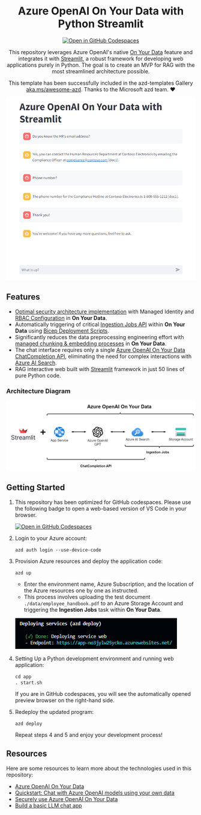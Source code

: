 <div align="center">

# Azure OpenAI On Your Data with Python Streamlit

[![Open in GitHub Codespaces](https://img.shields.io/static/v1?style=for-the-badge&label=GitHub+Codespaces&message=Open&color=blue&logo=github)](https://codespaces.new/charliewei0716/on-your-data-with-streamlit?quickstart=1)

This repository leverages Azure OpenAI's native [On Your Data](https://learn.microsoft.com/en-us/azure/ai-services/openai/concepts/use-your-data) feature and integrates it with [Streamlit](https://streamlit.io/), a robust framework for developing web applications purely in Python. The goal is to create an MVP for RAG with the most streamlined architecture possible.

This template has been successfully included in the azd-templates Gallery [aka.ms/awesome-azd](https://aka.ms/awesome-azd). Thanks to the Microsoft azd team. :heart:

<img src="./assets/chat.png" alt="Chat" width="640px" />

</div>

## Features

- [Optimal security architecture implementation](https://learn.microsoft.com/en-us/azure/ai-services/openai/how-to/use-your-data-securely#data-ingestion-architecture) with Managed Identity and [RBAC Configuration](https://learn.microsoft.com/en-us/azure/ai-services/openai/how-to/use-your-data-securely#role-assignments) in **On Your Data**.
- Automatically triggering of critical [Ingestion Jobs API](https://learn.microsoft.com/en-us/rest/api/azureopenai/ingestion-jobs) within **On Your Data** using [Bicep Deployment Scripts](https://learn.microsoft.com/en-us/azure/azure-resource-manager/bicep/deployment-script-bicep).
- Significantly reduces the data preprocessing engineering effort with [managed chunking & embedding processes](https://learn.microsoft.com/en-us/azure/ai-services/openai/concepts/use-your-data?view=rest-azureopenai-2024-05-01-preview&tabs=blob-storage%2Ccopilot#how-data-is-ingested-into-azure-ai-search) in **On Your Data**.
- The chat interface requires only a single [Azure OpenAI On Your Data ChatCompletion API](https://learn.microsoft.com/en-us/azure/ai-services/openai/references/on-your-data), eliminating the need for complex interactions with [Azure AI Search](https://learn.microsoft.com/en-us/azure/search/search-what-is-azure-search).
- RAG interactive web built with [Streamlit](https://streamlit.io/) framework in just 50 lines of pure Python code.

### Architecture Diagram

<div align="center">
  <img src="./assets/architecture.png" alt="architecture" width="800px" />
</div>

## Getting Started

1. This repository has been optimized for GitHub codespaces. Please use the following badge to open a web-based version of VS Code in your browser.

   [![Open in GitHub Codespaces](https://img.shields.io/static/v1?style=for-the-badge&label=GitHub+Codespaces&message=Open&color=blue&logo=github)](https://codespaces.new/charliewei0716/on-your-data-with-streamlit?quickstart=1)
2. Login to your Azure account:
    ```
    azd auth login --use-device-code
    ```
3. Provision Azure resources and deploy the application code:
    ```
    azd up
    ```
    - Enter the environment name, Azure Subscription, and the location of the Azure resources one by one as instructed.
    - This process involves uploading the test document `./data/employee_handbook.pdf` to an Azure Storage Account and triggering the **Ingestion Jobs** task within **On Your Data**.
   
   ![Deploy](assets/deploy.png)

4. Setting Up a Python development environment and running web application:
    ```
    cd app
    . start.sh
    ```
    If you are in GitHub codespaces, you will see the automatically opened preview browser on the right-hand side.
5. Redeploy the updated program:
   ```
   azd deploy
   ```
   Repeat steps 4 and 5 and enjoy your development process!

## Resources

Here are some resources to learn more about the technologies used in this repository:

- [Azure OpenAI On Your Data](https://learn.microsoft.com/en-us/azure/ai-services/openai/concepts/use-your-data)
- [Quickstart: Chat with Azure OpenAI models using your own data](https://learn.microsoft.com/en-us/azure/ai-services/openai/use-your-data-quickstart?tabs=command-line%2Cpython-new&pivots=programming-language-python)
- [Securely use Azure OpenAI On Your Data](https://learn.microsoft.com/en-us/azure/ai-services/openai/how-to/use-your-data-securely)
- [Build a basic LLM chat app](https://docs.streamlit.io/develop/tutorials/llms/build-conversational-apps)
